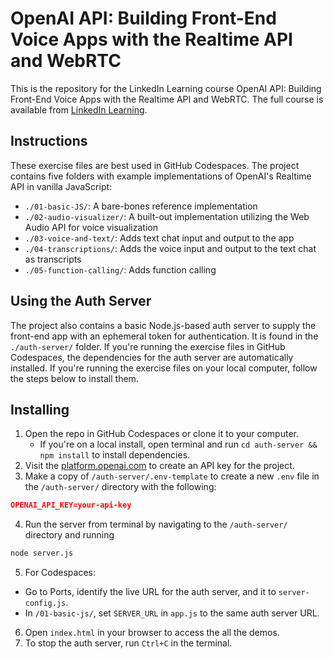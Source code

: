 # OpenAI API: Building Front-End Voice Apps with the Realtime API and WebRTC
This is the repository for the LinkedIn Learning course OpenAI API: Building Front-End Voice Apps with the Realtime API and WebRTC. The full course is available from [LinkedIn Learning][lil-course-url].

## Instructions
These exercise files are best used in GitHub Codespaces. The project contains five folders with example implementations of OpenAI's Realtime API in vanilla JavaScript:

- `./01-basic-JS/`: A bare-bones reference implementation
- `./02-audio-visualizer/`: A built-out implementation utilizing the Web Audio API for voice visualization
- `./03-voice-and-text/`: Adds text chat input and output to the app
- `./04-transcriptions/`: Adds the voice input and output to the text chat as transcripts
- `./05-function-calling/`: Adds function calling

## Using the Auth Server
The project also contains a basic Node.js-based auth server to supply the front-end app with an ephemeral token for authentication. It is found in the `./auth-server/` folder. If you're running the exercise files in GitHub Codespaces, the dependencies for the auth server are automatically installed. If you're running the exercise files on your local computer, follow the steps below to install them.


## Installing

1. Open the repo in GitHub Codespaces or clone it to your computer.
    - If you're on a local install, open terminal and run `cd auth-server && npm install` to install dependencies.
2. Visit the [platform.openai.com](https://platform.openai.com/api-keys) to create an API key for the project.
3. Make a copy of `/auth-server/.env-template` to create a new `.env` file in the `/auth-server/` directory with the following:
```json
OPENAI_API_KEY=your-api-key
```
4. Run the server from terminal by navigating to the `/auth-server/` directory and running 
```bash
node server.js
```
5. For Codespaces: 
  - Go to Ports, identify the live URL for the auth server, and it to `server-config.js`.
  - In `/01-basic-js/`, set `SERVER_URL` in `app.js` to the same auth server URL.
6. Open `index.html` in your browser to access the all the demos.
7. To stop the auth server, run `Ctrl+C` in the terminal.


[0]: # (Replace these placeholder URLs with actual course URLs)

[lil-course-url]: https://www.linkedin.com/learning/
[lil-thumbnail-url]: http://

